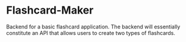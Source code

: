 # Flashcard-Maker

Backend for a basic flashcard application. The backend will essentially constitute an API that allows users to create two types of flashcards. 
